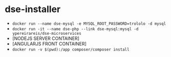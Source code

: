 # dse-installer


* `docker run --name dse-mysql -e MYSQL_ROOT_PASSWORD=trololo -d mysql`
* `docker run -it --name dse-php --link dse-mysql:mysql -d ypereirareis/dse-microservices`
* [NODEJS SERVER CONTAINER]
* [ANGULARJS FRONT CONTAINER]
* `docker run -v $(pwd):/app composer/composer install`
